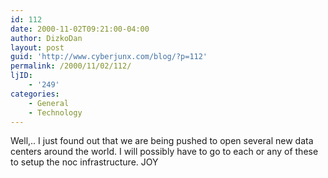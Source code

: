 ```yaml
---
id: 112
date: 2000-11-02T09:21:00-04:00
author: DizkoDan
layout: post
guid: 'http://www.cyberjunx.com/blog/?p=112'
permalink: /2000/11/02/112/
ljID:
    - '249'
categories:
    - General
    - Technology
---
```


Well,.. I just found out that we are being pushed to open several new data centers around the world. I will possibly have to go to each or any of these to setup the noc infrastructure. JOY